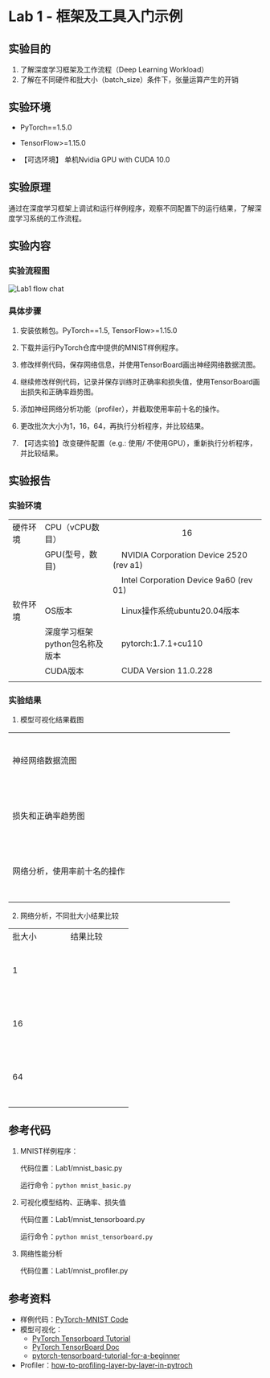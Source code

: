 # Lab 1 - 框架及工具入门示例

## 实验目的

1. 了解深度学习框架及工作流程（Deep Learning Workload）
2. 了解在不同硬件和批大小（batch_size）条件下，张量运算产生的开销


## 实验环境

* PyTorch==1.5.0

* TensorFlow>=1.15.0

* 【可选环境】 单机Nvidia GPU with CUDA 10.0


## 实验原理

通过在深度学习框架上调试和运行样例程序，观察不同配置下的运行结果，了解深度学习系统的工作流程。

## 实验内容

### 实验流程图

![](/imgs/Lab1-flow.png "Lab1 flow chat")

### 具体步骤

1.	安装依赖包。PyTorch==1.5, TensorFlow>=1.15.0

2.	下载并运行PyTorch仓库中提供的MNIST样例程序。

3.	修改样例代码，保存网络信息，并使用TensorBoard画出神经网络数据流图。

4.	继续修改样例代码，记录并保存训练时正确率和损失值，使用TensorBoard画出损失和正确率趋势图。

5.	添加神经网络分析功能（profiler），并截取使用率前十名的操作。

6.	更改批次大小为1，16，64，再执行分析程序，并比较结果。

7.	【可选实验】改变硬件配置（e.g.: 使用/ 不使用GPU），重新执行分析程序，并比较结果。


## 实验报告

### 实验环境

||||
|--------|--------------|--------------------------|
|硬件环境|CPU（vCPU数目）|&nbsp; &nbsp; &nbsp; &nbsp; &nbsp; &nbsp; &nbsp; &nbsp; &nbsp; &nbsp; &nbsp; &nbsp; &nbsp; &nbsp; &nbsp; &nbsp; 16 &nbsp; &nbsp; |
||GPU(型号，数目)|&nbsp; &nbsp; NVIDIA Corporation Device 2520 (rev a1) &nbsp; &nbsp; |
|||&nbsp; &nbsp; Intel Corporation Device 9a60 (rev 01)&nbsp; &nbsp; |
|软件环境|OS版本|&nbsp; &nbsp; Linux操作系统ubuntu20.04版本|
||深度学习框架<br>python包名称及版本|&nbsp; &nbsp; pytorch:1.7.1+cu110|
||CUDA版本|&nbsp; &nbsp; CUDA Version 11.0.228|
||||

### 实验结果

1. 模型可视化结果截图
   
|||
|---------------|---------------------------|
|<br/>&nbsp;<br/>神经网络数据流图<br/>&nbsp;<br/>&nbsp;|&nbsp; &nbsp; &nbsp; &nbsp; &nbsp; &nbsp; &nbsp; &nbsp; &nbsp; &nbsp; &nbsp; &nbsp; &nbsp; &nbsp; &nbsp; &nbsp; &nbsp; &nbsp; &nbsp; &nbsp; &nbsp; &nbsp; |
|<br/>&nbsp;<br/>损失和正确率趋势图<br/>&nbsp;<br/>&nbsp;||
|<br/>&nbsp;<br/>网络分析，使用率前十名的操作<br/>&nbsp;<br/>&nbsp;||
||||


2. 网络分析，不同批大小结果比较

|||
|------|--------------|
|批大小 &nbsp;| &nbsp; &nbsp; &nbsp; &nbsp; &nbsp; 结果比较 &nbsp; &nbsp; &nbsp; &nbsp; &nbsp; |
|<br/>&nbsp;<br/>1<br/>&nbsp;<br/>&nbsp;||
|<br/>&nbsp;<br/>16<br/>&nbsp;<br/>&nbsp;||
|<br/>&nbsp;<br/>64<br/>&nbsp;<br/>&nbsp;||
|||

## 参考代码

1.	MNIST样例程序：

    代码位置：Lab1/mnist_basic.py

    运行命令：`python mnist_basic.py`

2.	可视化模型结构、正确率、损失值

    代码位置：Lab1/mnist_tensorboard.py

    运行命令：`python mnist_tensorboard.py`

3.	网络性能分析

    代码位置：Lab1/mnist_profiler.py

## 参考资料

* 样例代码：[PyTorch-MNIST Code](https://github.com/pytorch/examples/blob/master/mnist/main.py)
* 模型可视化：
  * [PyTorch Tensorboard Tutorial](https://pytorch.org/tutorials/intermediate/tensorboard_tutorial.html) 
  * [PyTorch TensorBoard Doc](https://pytorch.org/docs/stable/tensorboard.html)
  * [pytorch-tensorboard-tutorial-for-a-beginner](https://medium.com/@rktkek456/pytorch-tensorboard-tutorial-for-a-beginner-b037ee66574a)
* Profiler：[how-to-profiling-layer-by-layer-in-pytroch](https://stackoverflow.com/questions/53736966/how-to-profiling-layer-by-layer-in-pytroch)


